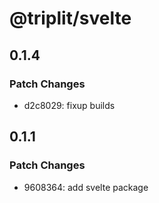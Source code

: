 # @triplit/svelte

## 0.1.4

### Patch Changes

- d2c8029: fixup builds

## 0.1.1

### Patch Changes

- 9608364: add svelte package

